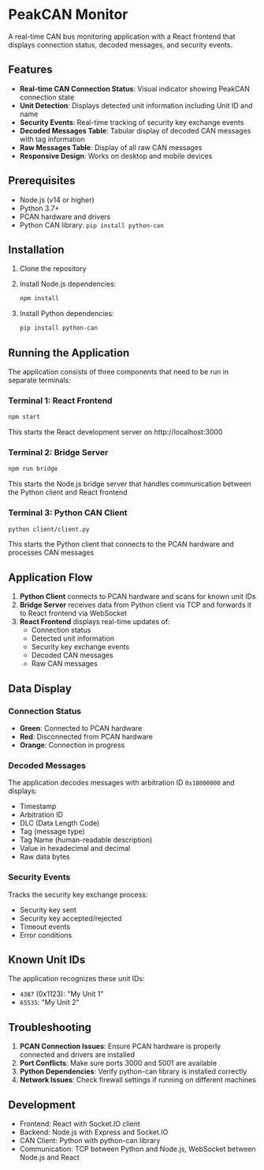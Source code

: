 # PeakCAN Monitor

A real-time CAN bus monitoring application with a React frontend that displays connection status, decoded messages, and security events.

## Features

- **Real-time CAN Connection Status**: Visual indicator showing PeakCAN connection state
- **Unit Detection**: Displays detected unit information including Unit ID and name
- **Security Events**: Real-time tracking of security key exchange events
- **Decoded Messages Table**: Tabular display of decoded CAN messages with tag information
- **Raw Messages Table**: Display of all raw CAN messages
- **Responsive Design**: Works on desktop and mobile devices

## Prerequisites

- Node.js (v14 or higher)
- Python 3.7+
- PCAN hardware and drivers
- Python CAN library: `pip install python-can`

## Installation

1. Clone the repository
2. Install Node.js dependencies:
   ```bash
   npm install
   ```

3. Install Python dependencies:
   ```bash
   pip install python-can
   ```

## Running the Application

The application consists of three components that need to be run in separate terminals:

### Terminal 1: React Frontend
```bash
npm start
```
This starts the React development server on http://localhost:3000

### Terminal 2: Bridge Server
```bash
npm run bridge
```
This starts the Node.js bridge server that handles communication between the Python client and React frontend

### Terminal 3: Python CAN Client
```bash
python client/client.py
```
This starts the Python client that connects to the PCAN hardware and processes CAN messages

## Application Flow

1. **Python Client** connects to PCAN hardware and scans for known unit IDs
2. **Bridge Server** receives data from Python client via TCP and forwards it to React frontend via WebSocket
3. **React Frontend** displays real-time updates of:
   - Connection status
   - Detected unit information
   - Security key exchange events
   - Decoded CAN messages
   - Raw CAN messages

## Data Display

### Connection Status
- **Green**: Connected to PCAN hardware
- **Red**: Disconnected from PCAN hardware
- **Orange**: Connection in progress

### Decoded Messages
The application decodes messages with arbitration ID `0x1B000000` and displays:
- Timestamp
- Arbitration ID
- DLC (Data Length Code)
- Tag (message type)
- Tag Name (human-readable description)
- Value in hexadecimal and decimal
- Raw data bytes

### Security Events
Tracks the security key exchange process:
- Security key sent
- Security key accepted/rejected
- Timeout events
- Error conditions

## Known Unit IDs

The application recognizes these unit IDs:
- `4387` (0x1123): "My Unit 1"
- `65535`: "My Unit 2"

## Troubleshooting

1. **PCAN Connection Issues**: Ensure PCAN hardware is properly connected and drivers are installed
2. **Port Conflicts**: Make sure ports 3000 and 5001 are available
3. **Python Dependencies**: Verify python-can library is installed correctly
4. **Network Issues**: Check firewall settings if running on different machines

## Development

- Frontend: React with Socket.IO client
- Backend: Node.js with Express and Socket.IO
- CAN Client: Python with python-can library
- Communication: TCP between Python and Node.js, WebSocket between Node.js and React
